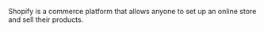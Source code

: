 Shopify is a commerce platform that allows anyone to set up an online store and sell their products.